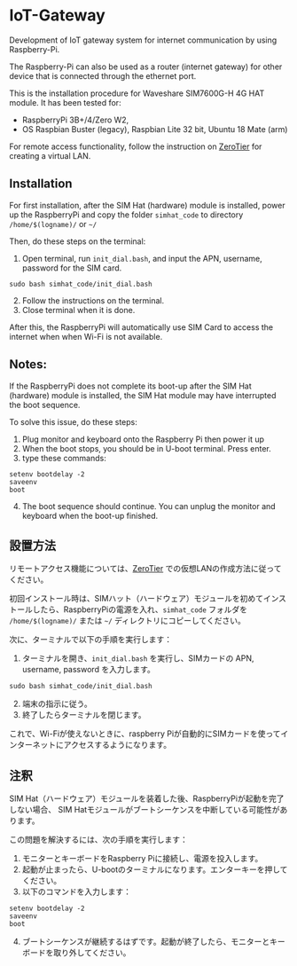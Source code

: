 # IoT-Gateway
Development of IoT gateway system for internet communication by using Raspberry-Pi.

The Raspberry-Pi can also be used as a router (internet gateway) for other device that is connected through the ethernet port.

This is the installation procedure for Waveshare SIM7600G-H 4G HAT module.
It has been tested for:
* RaspberryPi 3B+/4/Zero W2,
* OS Raspbian Buster (legacy), Raspbian Lite 32 bit, Ubuntu 18 Mate (arm)

For remote access functionality, follow the instruction on [ZeroTier](https://www.zerotier.com/) for creating a virtual LAN.

## Installation
For first installation, after the SIM Hat (hardware) module is installed, power up the RaspberryPi and copy the folder `simhat_code` to directory `/home/$(logname)/` or `~/`

Then, do these steps on the terminal:
1. Open terminal, run `init_dial.bash`, and input the APN, username, password for the SIM card.
```
sudo bash simhat_code/init_dial.bash
```
2. Follow the instructions on the terminal.
3. Close terminal when it is done.

After this, the RaspberryPi will automatically use SIM Card to access the internet when when Wi-Fi is not available.

## Notes:
If the RaspberryPi does not complete its boot-up after the SIM Hat (hardware) module is installed, the SIM Hat module may have interrupted the boot sequence. 

To solve this issue, do these steps:
1. Plug monitor and keyboard onto the Raspberry Pi then power it up
2. When the boot stops, you should be in U-boot terminal. Press enter.
3. type these commands:
```
setenv bootdelay -2
saveenv
boot
```
4. The boot sequence should continue. You can unplug the monitor and keyboard when the boot-up finished.

## 設置方法
リモートアクセス機能については、[ZeroTier](https://www.zerotier.com/) での仮想LANの作成方法に従ってください。

初回インストール時は、SIMハット（ハードウェア）モジュールを初めてインストールしたら、RaspberryPiの電源を入れ、`simhat_code` フォルダを `/home/$(logname)/` または `~/` ディレクトリにコピーしてください。

次に、ターミナルで以下の手順を実行します：
1. ターミナルを開き、`init_dial.bash` を実行し、SIMカードの APN, username, password を入力します。
```
sudo bash simhat_code/init_dial.bash
```
2. 端末の指示に従う。
3. 終了したらターミナルを閉じます。

これで、Wi-Fiが使えないときに、raspberry Piが自動的にSIMカードを使ってインターネットにアクセスするようになります。

## 注釈
SIM Hat（ハードウェア）モジュールを装着した後、RaspberryPiが起動を完了しない場合、
SIM Hatモジュールがブートシーケンスを中断している可能性があります。

この問題を解決するには、次の手順を実行します：
1. モニターとキーボードをRaspberry Piに接続し、電源を投入します。
2. 起動が止まったら、U-bootのターミナルになります。エンターキーを押してください。
3. 以下のコマンドを入力します：
```
setenv bootdelay -2
saveenv
boot
```
4. ブートシーケンスが継続するはずです。起動が終了したら、モニターとキーボードを取り外してください。